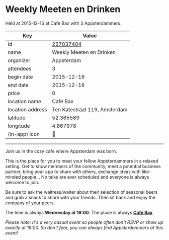 # Weekly Meeten en Drinken
Held at 2015-12-16 at Cafe Bax with 3 Appsterdammers.
        
|Key|Value
|---|---|
|id|[227037404](https://www.meetup.com/appsterdam/events/227037404/)|
|name|Weekly Meeten en Drinken|
|organizer|Appsterdam|
|attendees|3|
|begin date|2015-12-16|
|end date|2015-12-16|
|price|0|
|location name|Cafe Bax|
|location address|Ten Katestraat 119, Amsterdam|
|latitude|52.365589|
|longitude|4.867978|
|(in-app) icon|🍺|

---

Join us in the cozy cafe where Appsterdam was born.

This is the place for you to meet your fellow Appsterdammers in a relaxed setting. Get to know members of the community, meet a potential business partner, bring your app to share with others, exchange ideas with like-minded people... No talks are ever scheduled and everyone is always welcome to join.

Be sure to ask the waitress/waiter about their selection of seasonal beers and grab a snack to share with your friends. Then sit back and enjoy the company of your peers.

The time is always **Wednesday at 19:00**. The place is always **[Café Bax](http://www.cafebax.nl/)**.

*Please note: It's a very casual event so people often don't RSVP or show up exactly at 19:00. So don't fear, you can *always* find Appsterdammers at this event!*


